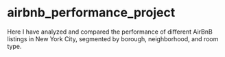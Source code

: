 # airbnb_performance_project
Here I have analyzed and compared the performance of different AirBnB listings in New York City, segmented by borough, neighborhood, and room type.
